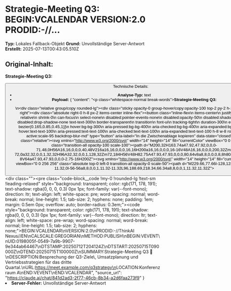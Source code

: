 # Strategie-Meeting Q3: BEGIN:VCALENDAR VERSION:2.0 PRODID:-//...

**Typ:** Lokales Fallback-Objekt
**Grund:** Unvollständige Server-Antwort
**Erstellt:** 2025-07-13T00:43:05.510Z

## Original-Inhalt:

<p class="whitespace-normal break-words"><strong>Strategie-Meeting Q3:</strong></p>
<div class="relative group/copy rounded-lg"><div class="sticky opacity-0 group-hover/copy:opacity-100 top-2 py-2 h-12 w-0 float-right"><div class="absolute right-0 h-8 px-2 items-center inline-flex"><button class="inline-flex
  items-center
  justify-center
  relative
  shrink-0
  can-focus
  select-none
  disabled:pointer-events-none
  disabled:opacity-50
  disabled:shadow-none
  disabled:drop-shadow-none text-text-300
          border-transparent
          transition
          font-ui
          tracking-tight
          duration-300
          ease-[cubic-bezier(0.165,0.85,0.45,1)]
          hover:bg-bg-300
          aria-pressed:bg-bg-400
          aria-checked:bg-bg-400
          aria-expanded:bg-bg-400
          hover:text-text-100
          aria-pressed:text-text-100
          aria-checked:text-text-100
          aria-expanded:text-text-100 h-8 w-8 rounded-md active:scale-95 backdrop-blur-md" type="...

## Technische Details:

- **Analyse-Typ:** text
- **Payload:** {
  "content": "<p class=\"whitespace-normal break-words\"><strong>Strategie-Meeting Q3:</strong></p>\n<div class=\"relative group/copy rounded-lg\"><div class=\"sticky opacity-0 group-hover/copy:opacity-100 top-2 py-2 h-12 w-0 float-right\"><div class=\"absolute right-0 h-8 px-2 items-center inline-flex\"><button class=\"inline-flex\n  items-center\n  justify-center\n  relative\n  shrink-0\n  can-focus\n  select-none\n  disabled:pointer-events-none\n  disabled:opacity-50\n  disabled:shadow-none\n  disabled:drop-shadow-none text-text-300\n          border-transparent\n          transition\n          font-ui\n          tracking-tight\n          duration-300\n          ease-[cubic-bezier(0.165,0.85,0.45,1)]\n          hover:bg-bg-300\n          aria-pressed:bg-bg-400\n          aria-checked:bg-bg-400\n          aria-expanded:bg-bg-400\n          hover:text-text-100\n          aria-pressed:text-text-100\n          aria-checked:text-text-100\n          aria-expanded:text-text-100 h-8 w-8 rounded-md active:scale-95 backdrop-blur-md\" type=\"button\" aria-label=\"In die Zwischenablage kopieren\" data-state=\"closed\"><div class=\"relative\"><svg xmlns=\"http://www.w3.org/2000/svg\" width=\"14\" height=\"14\" fill=\"currentColor\" viewBox=\"0 0 256 256\" class=\"transition-all opacity-100 scale-100\"><path d=\"M200,32H163.74a47.92,47.92,0,0,0-71.48,0H56A16,16,0,0,0,40,48V216a16,16,0,0,0,16,16H200a16,16,0,0,0,16-16V48A16,16,0,0,0,200,32Zm-72,0a32,32,0,0,1,32,32H96A32,32,0,0,1,128,32Zm72,184H56V48H82.75A47.93,47.93,0,0,0,80,64v8a8,8,0,0,0,8,8h80a8,8,0,0,0,8-8V64a47.93,47.93,0,0,0-2.75-16H200Z\"></path></svg><svg xmlns=\"http://www.w3.org/2000/svg\" width=\"14\" height=\"14\" fill=\"currentColor\" viewBox=\"0 0 256 256\" class=\"absolute top-0 left-0 transition-all opacity-0 scale-50\"><path d=\"M229.66,77.66l-128,128a8,8,0,0,1-11.32,0l-56-56a8,8,0,0,1,11.32-11.32L96,188.69,218.34,66.34a8,8,0,0,1,11.32,11.32Z\"></path></svg></div></button></div></div><div class=\"\"><pre class=\"code-block__code !my-0 !rounded-lg !text-sm !leading-relaxed\" style=\"background: transparent; color: rgb(171, 178, 191); text-shadow: rgba(0, 0, 0, 0.3) 0px 1px; font-family: var(--font-mono); direction: ltr; text-align: left; white-space: pre; word-spacing: normal; word-break: normal; line-height: 1.5; tab-size: 2; hyphens: none; padding: 1em; margin: 0.5em 0px; overflow: auto; border-radius: 0.3em;\"><code style=\"background: transparent; color: rgb(171, 178, 191); text-shadow: rgba(0, 0, 0, 0.3) 0px 1px; font-family: var(--font-mono); direction: ltr; text-align: left; white-space: pre-wrap; word-spacing: normal; word-break: normal; line-height: 1.5; tab-size: 2; hyphens: none;\"><span><span>BEGIN:VCALENDAR\n</span></span><span>VERSION:2.0\n</span><span>PRODID:-//ThinkAI Nexus//EN\n</span><span>CALSCALE:GREGORIAN\n</span><span>METHOD:PUBLISH\n</span><span>BEGIN:VEVENT\n</span><span>UID:0198005f-0549-7a9b-9907-9e344ab64467\n</span><span>DTSTAMP:20250712T204124Z\n</span><span>DTSTART:20250715T090000Z\n</span><span>DTEND:20250715T100000Z\n</span><span>SUMMARY:Strategie-Meeting Q3 🎯\n</span><span>DESCRIPTION:Besprechung der Q3-Ziele\\, Umsatzplanung und Vertriebsstrategien für das dritte Quartal.\n</span><span>URL:https://meet.example.com/q3strategy\n</span><span>LOCATION:Konferenzraum A\n</span><span>END:VEVENT\n</span><span>END:VCALENDAR</span></code></pre></div></div>",
  "source_url": "https://claude.ai/chat/841d2ad3-2f77-46cb-8b34-a2d6faa273f9"
}
- **Server-Fehler:** Unvollständige Server-Antwort